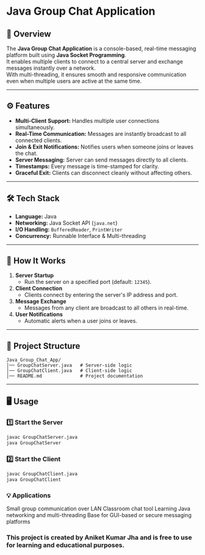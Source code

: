 # Java Group Chat Application

## 📌 Overview
The **Java Group Chat Application** is a console-based, real-time messaging platform built using **Java Socket Programming**.  
It enables multiple clients to connect to a central server and exchange messages instantly over a network.  
With multi-threading, it ensures smooth and responsive communication even when multiple users are active at the same time.

---

## ⚙️ Features
- **Multi-Client Support:** Handles multiple user connections simultaneously.
- **Real-Time Communication:** Messages are instantly broadcast to all connected clients.
- **Join & Exit Notifications:** Notifies users when someone joins or leaves the chat.
- **Server Messaging:** Server can send messages directly to all clients.
- **Timestamps:** Every message is time-stamped for clarity.
- **Graceful Exit:** Clients can disconnect cleanly without affecting others.

---

## 🛠 Tech Stack
- **Language:** Java  
- **Networking:** Java Socket API (`java.net`)  
- **I/O Handling:** `BufferedReader`, `PrintWriter`  
- **Concurrency:** Runnable Interface & Multi-threading  

---

## 🚀 How It Works
1. **Server Startup**
   - Run the server on a specified port (default: `12345`).
2. **Client Connection**
   - Clients connect by entering the server's IP address and port.
3. **Message Exchange**
   - Messages from any client are broadcast to all others in real-time.
4. **User Notifications**
   - Automatic alerts when a user joins or leaves.

---

## 📂 Project Structure
```
Java_Group_Chat_App/
│── GroupChatServer.java   # Server-side logic
│── GroupChatClient.java   # Client-side logic
│── README.md              # Project documentation
```


---

## 🖥 Usage

### 1️⃣ Start the Server
```bash
javac GroupChatServer.java
java GroupChatServer
```

### 2️⃣ Start the Client
```bash
javac GroupChatClient.java
java GroupChatClient
```

### 💡 Applications
Small group communication over LAN
Classroom chat tool
Learning Java networking and multi-threading
Base for GUI-based or secure messaging platforms


### This project is created by Aniket Kumar Jha and is free to use for learning and educational purposes.
